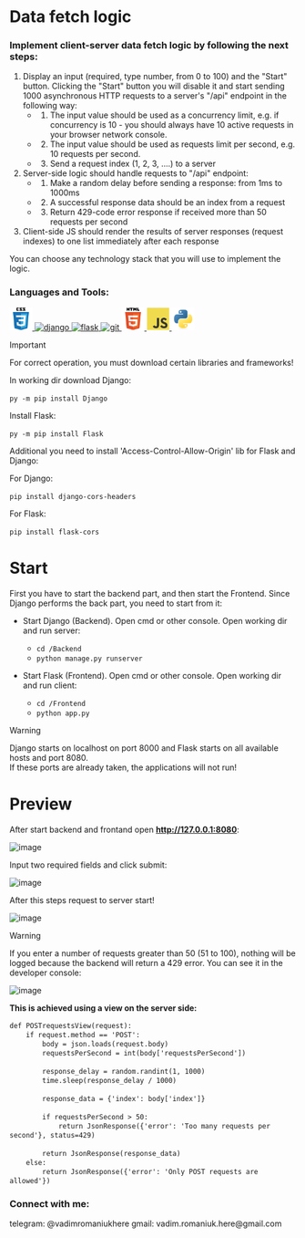 # Data fetch logic

<h3 align="left">Implement client-server data fetch logic by following the next steps:</h3>

1. Display an input (required, type number, from 0 to 100) and the "Start" button. Clicking the "Start" button you will disable it and start sending 1000 asynchronous HTTP requests to a server's "/api" endpoint in the following way:
    - 1) The input value should be used as a concurrency limit, e.g. if concurrency is 10 - you should always have 10 active requests in your browser network console. 
    - 2) The input value should be used as requests limit per second, e.g. 10 requests per second.
    - 3) Send a request index (1, 2, 3, ....) to a server
2. Server-side logic should handle requests to "/api" endpoint:
    - 1) Make a random delay before sending a response: from 1ms to 1000ms
    - 2) A successful response data should be an index from a request
    - 3) Return 429-code error response if received more than 50 requests per second
3. Client-side JS should render the results of server responses (request indexes) to one list immediately after each response

You can choose any technology stack that you will use to implement the logic.

<h3 align="left">Languages and Tools:</h3>
<p align="left"> <a href="https://www.w3schools.com/css/" target="_blank" rel="noreferrer"> <img src="https://raw.githubusercontent.com/devicons/devicon/master/icons/css3/css3-original-wordmark.svg" alt="css3" width="40" height="40"/> </a> <a href="https://www.djangoproject.com/" target="_blank" rel="noreferrer"> <img src="https://cdn.worldvectorlogo.com/logos/django.svg" alt="django" width="40" height="40"/> </a> <a href="https://flask.palletsprojects.com/" target="_blank" rel="noreferrer"> <img src="https://www.vectorlogo.zone/logos/pocoo_flask/pocoo_flask-icon.svg" alt="flask" width="40" height="40"/> </a> <a href="https://git-scm.com/" target="_blank" rel="noreferrer"> <img src="https://www.vectorlogo.zone/logos/git-scm/git-scm-icon.svg" alt="git" width="40" height="40"/> </a> <a href="https://www.w3.org/html/" target="_blank" rel="noreferrer"> <img src="https://raw.githubusercontent.com/devicons/devicon/master/icons/html5/html5-original-wordmark.svg" alt="html5" width="40" height="40"/> </a> <a href="https://developer.mozilla.org/en-US/docs/Web/JavaScript" target="_blank" rel="noreferrer"> <img src="https://raw.githubusercontent.com/devicons/devicon/master/icons/javascript/javascript-original.svg" alt="javascript" width="40" height="40"/> </a>  <a href="https://www.python.org" target="_blank" rel="noreferrer"> <img src="https://raw.githubusercontent.com/devicons/devicon/master/icons/python/python-original.svg" alt="python" width="40" height="40"/> </a> </p>

> [!IMPORTANT]
> For correct operation, you must download certain libraries and frameworks!

In working dir download Django:

`py -m pip install Django`

Install Flask:

`py -m pip install Flask`

Additional you need to install 'Access-Control-Allow-Origin' lib for Flask and Django:

For Django:

`pip install django-cors-headers`

For Flask:

`pip install flask-cors`

# Start 

First you have to start the backend part, and then start the Frontend. Since Django performs the back part, you need to start from it:

 - Start Django (Backend). Open cmd or other console. Open working dir and run server:

   - `cd /Backend`
   - `python manage.py runserver`

 - Start Flask (Frontend). Open cmd or other console. Open working dir and run client:

   - `cd /Frontend`
   - `python app.py` 

> [!WARNING]
> Django starts on localhost on port 8000 and Flask starts on all available hosts and port 8080.</br>
> If these ports are already taken, the applications will not run!

# Preview

After start backend and frontand open **http://127.0.0.1:8080**: 

![image](https://github.com/GoldSatan/DevIT_Task/assets/73445130/3f5dcdd7-86b3-45b2-ae85-b5ddf124b417)

Input two required fields and click submit:

![image](https://github.com/GoldSatan/DevIT_Task/assets/73445130/ca706851-0157-4050-a7ce-a3d2f88553b8)

After this steps request to server start!

![image](https://github.com/GoldSatan/DevIT_Task/assets/73445130/b3a83cc9-805e-4da7-8263-9664879635ea)

> [!WARNING]
> If you enter a number of requests greater than 50 (51 to 100), nothing will be logged because the backend will return a 429 error.
> You can see it in the developer console:

![image](https://github.com/GoldSatan/DevIT_Task/assets/73445130/3709d16d-9359-4a40-a443-4b9cb15afd6a)


**This is achieved using a view on the server side:**

    def POSTrequestsView(request):
        if request.method == 'POST':
            body = json.loads(request.body) 
            requestsPerSecond = int(body['requestsPerSecond'])
            
            response_delay = random.randint(1, 1000) 
            time.sleep(response_delay / 1000)  
            
            response_data = {'index': body['index']}
            
            if requestsPerSecond > 50:
                return JsonResponse({'error': 'Too many requests per second'}, status=429)
                
            return JsonResponse(response_data)
        else:
            return JsonResponse({'error': 'Only POST requests are allowed'})



<h3 align="left">Connect with me:</h3>
telegram: @vadimromaniukhere
gmail: vadim.romaniuk.here@gmail.com


